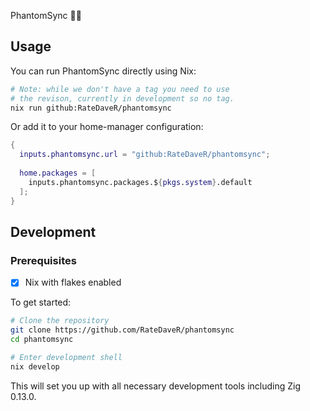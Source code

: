 PhantomSync 👻🌐

## Usage
You can run PhantomSync directly using Nix:

```bash
# Note: while we don't have a tag you need to use
# the revison, currently in development so no tag.
nix run github:RateDaveR/phantomsync
```

Or add it to your home-manager configuration:

```nix
{
  inputs.phantomsync.url = "github:RateDaveR/phantomsync";
  
  home.packages = [
    inputs.phantomsync.packages.${pkgs.system}.default
  ];
}
```

## Development

### Prerequisites

- [x] Nix with flakes enabled

To get started:
```bash
# Clone the repository
git clone https://github.com/RateDaveR/phantomsync
cd phantomsync

# Enter development shell
nix develop
```

This will set you up with all necessary development tools including Zig 0.13.0.
